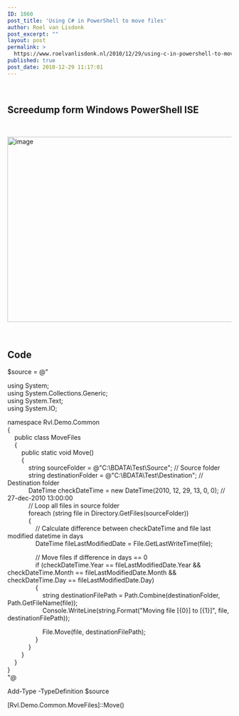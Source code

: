 ```yaml
---
ID: 1860
post_title: 'Using C# in PowerShell to move files'
author: Roel van Lisdonk
post_excerpt: ""
layout: post
permalink: >
  https://www.roelvanlisdonk.nl/2010/12/29/using-c-in-powershell-to-move-files/
published: true
post_date: 2010-12-29 11:17:01
---
```

<p>&#160;</p>  <h2>Screedump form Windows PowerShell ISE</h2>  <p>&#160;</p>  <p><a href="http://www.roelvanlisdonk.nl/wp-content/uploads/2010/12/image3.png"><img style="border-bottom: 0px; border-left: 0px; display: inline; border-top: 0px; border-right: 0px" title="image" border="0" alt="image" src="http://www.roelvanlisdonk.nl/wp-content/uploads/2010/12/image_thumb3.png" width="704" height="415" /></a> </p>  <p>&#160;</p>  <h2>Code</h2>  <p>$source = @&quot; </p>  <p>using System;   <br />using System.Collections.Generic;    <br />using System.Text;    <br />using System.IO; </p>  <p>namespace Rvl.Demo.Common   <br />{    <br />&#160;&#160;&#160; public class MoveFiles    <br />&#160;&#160;&#160; {    <br />&#160;&#160;&#160;&#160;&#160;&#160;&#160; public static void Move()    <br />&#160;&#160;&#160;&#160;&#160;&#160;&#160; {    <br />&#160;&#160;&#160;&#160;&#160;&#160;&#160;&#160;&#160;&#160;&#160; string sourceFolder = @&quot;C:\BDATA\Test\Source&quot;; // Source folder    <br />&#160;&#160;&#160;&#160;&#160;&#160;&#160;&#160;&#160;&#160;&#160; string destinationFolder = @&quot;C:\BDATA\Test\Destination&quot;; // Destination folder    <br />&#160;&#160;&#160;&#160;&#160;&#160;&#160;&#160;&#160;&#160;&#160; DateTime checkDateTime = new DateTime(2010, 12, 29, 13, 0, 0); // 27-dec-2010 13:00:00    <br />&#160;&#160;&#160;&#160;&#160;&#160;&#160;&#160;&#160;&#160;&#160; // Loop all files in source folder    <br />&#160;&#160;&#160;&#160;&#160;&#160;&#160;&#160;&#160;&#160;&#160; foreach (string file in Directory.GetFiles(sourceFolder))    <br />&#160;&#160;&#160;&#160;&#160;&#160;&#160;&#160;&#160;&#160;&#160; {    <br />&#160;&#160;&#160;&#160;&#160;&#160;&#160;&#160;&#160;&#160;&#160;&#160;&#160;&#160;&#160; // Calculate difference between checkDateTime and file last modified datetime in days    <br />&#160;&#160;&#160;&#160;&#160;&#160;&#160;&#160;&#160;&#160;&#160;&#160;&#160;&#160;&#160; DateTime fileLastModifiedDate = File.GetLastWriteTime(file);</p>  <p>&#160;&#160;&#160;&#160;&#160;&#160;&#160;&#160;&#160;&#160;&#160;&#160;&#160;&#160;&#160; // Move files if difference in days == 0   <br />&#160;&#160;&#160;&#160;&#160;&#160;&#160;&#160;&#160;&#160;&#160;&#160;&#160;&#160;&#160; if (checkDateTime.Year == fileLastModifiedDate.Year &amp;&amp; checkDateTime.Month == fileLastModifiedDate.Month &amp;&amp; checkDateTime.Day == fileLastModifiedDate.Day)    <br />&#160;&#160;&#160;&#160;&#160;&#160;&#160;&#160;&#160;&#160;&#160;&#160;&#160;&#160;&#160; {    <br />&#160;&#160;&#160;&#160;&#160;&#160;&#160;&#160;&#160;&#160;&#160;&#160;&#160;&#160;&#160;&#160;&#160;&#160;&#160; string destinationFilePath = Path.Combine(destinationFolder, Path.GetFileName(file));    <br />&#160;&#160;&#160;&#160;&#160;&#160;&#160;&#160;&#160;&#160;&#160;&#160;&#160;&#160;&#160;&#160;&#160;&#160;&#160; Console.WriteLine(string.Format(&quot;Moving file [{0}] to [{1}]&quot;, file, destinationFilePath)); </p>  <p>&#160;&#160;&#160;&#160;&#160;&#160;&#160;&#160;&#160;&#160;&#160;&#160;&#160;&#160;&#160;&#160;&#160;&#160;&#160; File.Move(file, destinationFilePath);   <br />&#160;&#160;&#160;&#160;&#160;&#160;&#160;&#160;&#160;&#160;&#160;&#160;&#160;&#160;&#160; }    <br />&#160;&#160;&#160;&#160;&#160;&#160;&#160;&#160;&#160;&#160;&#160; }    <br />&#160;&#160;&#160;&#160;&#160;&#160;&#160; }    <br />&#160;&#160;&#160; }    <br />}    <br />&quot;@ </p>  <p>Add-Type -TypeDefinition $source </p>  <p>[Rvl.Demo.Common.MoveFiles]::Move() </p>